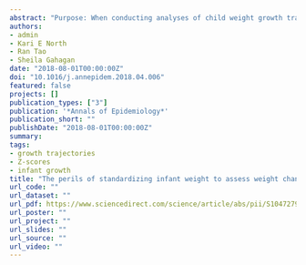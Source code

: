 ```yaml
---
abstract: "Purpose: When conducting analyses of child weight growth trajectories, researchers commonly use Z-scores from a standard instead of the observed weights. However, these Z-scores, calculated from cross-sectional data, may introduce methodological limitations when used in the context of longitudinal analyses. We assessed analytic limitations when analyzing infant growth data with three anthropometric measures: weight and the corresponding Z-scores and percentiles from a standard. Methods: We undertook a series of Monte Carlo simulations and compared tests of differences in postnatal weight change across time (growth velocity) between two exposure groups. Models with the observed weight outcome were compared to the corresponding weight World Health Organization (WHO) Z-score or weight percentile outcomes. We calculated power, type I error, and median product term coefficient estimates to assess differences between the models. Results: There was lower power to detect velocity differences across exposure groups for WHO Z-scores and percentiles as outcomes compared to the use of observed weight values. We also noted instances in which velocity differences between exposed and unexposed groups were in the opposite direction in analyses with WHO Z-score outcomes. Conclusions: In our simulations of infant weight velocity differences across exposure groups, we observed lower power and effect inconsistencies when applying a standard-derived Z-score transformation. These results emphasize the need for careful consideration of the appropriate scale when assessing infant growth trajectories across categorical groups."
authors:
- admin
- Kari E North
- Ran Tao
- Sheila Gahagan
date: "2018-08-01T00:00:00Z"
doi: "10.1016/j.annepidem.2018.04.006"
featured: false
projects: []
publication_types: ["3"]
publication: '*Annals of Epidemiology*'
publication_short: ""
publishDate: "2018-08-01T00:00:00Z"
summary: 
tags:
- growth trajectories
- Z-scores
- infant growth
title: "The perils of standardizing infant weight to assess weight change differences across exposure groups"
url_code: ""
url_dataset: ""
url_pdf: https://www.sciencedirect.com/science/article/abs/pii/S1047279718300772?via%3Dihub
url_poster: ""
url_project: ""
url_slides: ""
url_source: ""
url_video: ""
---
```

